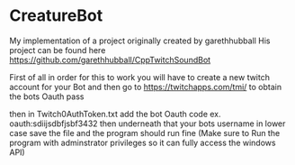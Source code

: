 # CreatureBot
My implementation of a project originally created by garethhubball His project can be found here https://github.com/garethhubball/CppTwitchSoundBot


First of all in order for this to work you will have to create a new twitch account for your Bot
and then go to https://twitchapps.com/tmi/ to obtain the bots Oauth pass

then in Twitch0AuthToken.txt add the bot Oauth code ex. oauth:sdiijsdbfjsbf3432
then underneath that your bots username in lower case save the file and the program should run fine
(Make sure to Run the program with adminstrator privileges so it can fully access the windows API)
